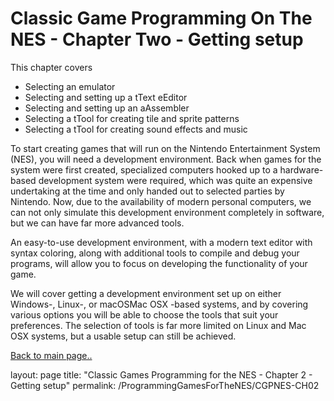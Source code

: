 # Classic Game Programming On The NES - Chapter Two - Getting setup

This chapter covers

- Selecting an emulator
- Selecting and setting up a tText eEditor
- Selecting and setting up an aAssembler
- Selecting a tTool for creating tile and sprite patterns
- Selecting a tTool for creating sound effects and music

To start creating games that will run on the Nintendo Entertainment System (NES), you will need a development environment.  Back when games for the system were first created, specialized computers hooked up to a hardware-based development system were required, which was quite an expensive undertaking at the time and only handed out to selected parties by Nintendo. Now, due to the availability of modern personal computers, we can not only simulate this development environment completely in software, but we can have far more advanced tools.

An easy-to-use development environment, with a modern text editor with syntax coloring, along with additional tools to compile and debug your programs, will allow you to focus on developing the functionality of your game.

We will cover getting a development environment set up on either Windows-, Linux-, or macOSMac OSX -based systems, and by covering various options you will be able to choose the tools that suit your preferences.  The selection of tools is far more limited on Linux and Mac OSX systems, but a usable setup can still be achieved.


[Back to main page..](/ProgammingForTheNES.md)

layout: page
title: "Classic Games Programming for the NES - Chapter 2 - Getting setup"
permalink: /ProgrammingGamesForTheNES/CGPNES-CH02
